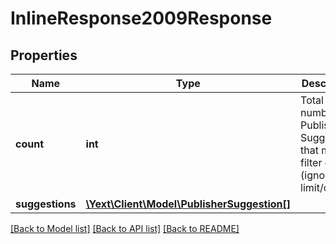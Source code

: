 # InlineResponse2009Response

## Properties
Name | Type | Description | Notes
------------ | ------------- | ------------- | -------------
**count** | **int** | Total number of Publisher Suggestions that meet filter criteria (ignores limit/offset) | [optional] 
**suggestions** | [**\Yext\Client\Model\PublisherSuggestion[]**](PublisherSuggestion.md) |  | [optional] 

[[Back to Model list]](../README.md#documentation-for-models) [[Back to API list]](../README.md#documentation-for-api-endpoints) [[Back to README]](../README.md)


